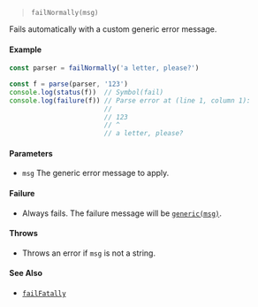 <!--
 Copyright (c) 2020 Thomas J. Otterson
 
 This software is released under the MIT License.
 https://opensource.org/licenses/MIT
-->

> `failNormally(msg)`

Fails automatically with a custom generic error message.

#### Example

```javascript
const parser = failNormally('a letter, please?')

const f = parse(parser, '123')
console.log(status(f))  // Symbol(fail)
console.log(failure(f)) // Parse error at (line 1, column 1):
                        //
                        // 123
                        // ^
                        // a letter, please?
```

#### Parameters

* `msg` The generic error message to apply.

#### Failure

* Always fails. The failure message will be [`generic(msg)`](../tools/generic.md).

#### Throws

* Throws an error if `msg` is not a string.

#### See Also

* [`failFatally`](failfatally.md)